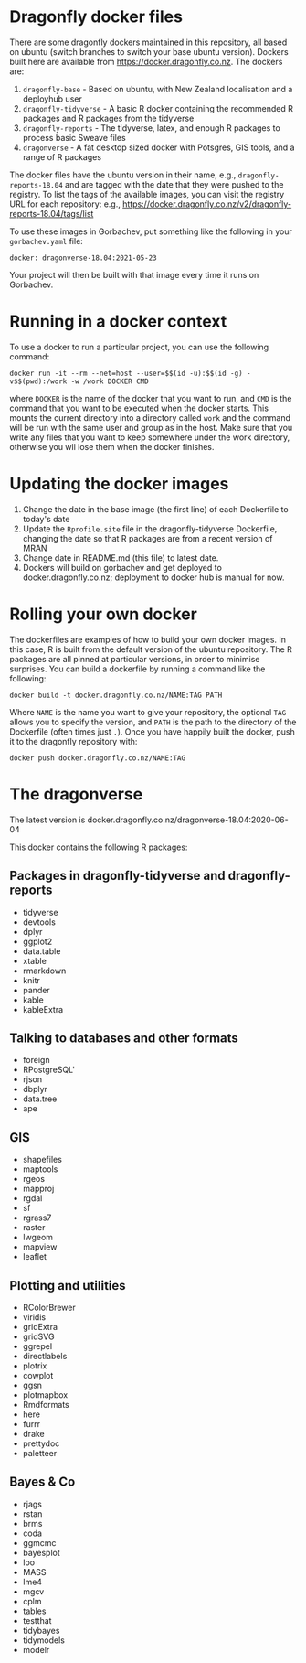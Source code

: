 # Dragonfly docker files

There are some dragonfly dockers maintained in this repository, all based on ubuntu (switch branches to switch
your base ubuntu version). Dockers built here are available from https://docker.dragonfly.co.nz. The dockers
are:

1. `dragonfly-base` - Based on ubuntu, with New Zealand localisation and a deployhub user 
2. `dragonfly-tidyverse` - A basic R docker containing the recommended R packages and 
    R packages from the tidyverse
3.  `dragonfly-reports` - The tidyverse, latex, and enough R packages to process basic 
    Sweave files
4.  `dragonverse` - A fat desktop sized docker with Potsgres, GIS tools, and a range of R packages

The docker files have the ubuntu version in their name,  e.g., `dragonfly-reports-18.04` and are tagged with the date 
that they were pushed to the registry. To list the tags of the available images, you can visit the 
registry URL for each repository: e.g., https://docker.dragonfly.co.nz/v2/dragonfly-reports-18.04/tags/list

To use these images in Gorbachev, put something like the following in your `gorbachev.yaml` file:
```
docker: dragonverse-18.04:2021-05-23
```
Your project will then be built with that image every time it runs on Gorbachev.

# Running in a docker context

To use a docker to run a particular project, you can use the following command:

```
docker run -it --rm --net=host --user=$$(id -u):$$(id -g) -v$$(pwd):/work -w /work DOCKER CMD
```
where `DOCKER` is the name of the docker that you want to run, and `CMD` is the command that you want
to be executed when the docker starts. This mounts the current directory into a directory called
`work` and the command will be run with the same user and group as in the host. Make sure
that you write any files that you want to keep somewhere under the work directory, otherwise
you wll lose them when the docker finishes.

# Updating the docker images

1. Change the date in the base image (the first line) of each Dockerfile to today's date
2. Update the `Rprofile.site` file in the dragonfly-tidyverse Dockerfile, changing the date so that R packages are
	from a recent version of MRAN
3. Change date in README.md (this file) to latest date.
4. Dockers will build on gorbachev and get deployed to docker.dragonfly.co.nz; deployment to docker hub is manual for now.

# Rolling your own docker

The dockerfiles are examples of how to build your own docker images.  In this case,
R is built from the default version of the ubuntu repository. The R packages
are all pinned at particular versions, in order to minimise surprises. You can build
a dockerfile by running a command like the following:
```
docker build -t docker.dragonfly.co.nz/NAME:TAG PATH
 ```

Where `NAME` is the name you want to give your repository, the optional `TAG` allows
you to specify the version, and `PATH` is the path to the directory of the Dockerfile
(often times just `.`). Once you have happily built the docker, push it to the
dragonfly repository with:

```
docker push docker.dragonfly.co.nz/NAME:TAG 
```

# The dragonverse

The latest version is docker.dragonfly.co.nz/dragonverse-18.04:2020-06-04

This docker contains the following R packages:

## Packages in dragonfly-tidyverse and dragonfly-reports
* tidyverse
* devtools
* dplyr
* ggplot2
* data.table
* xtable
* rmarkdown
* knitr
* pander
* kable
* kableExtra

## Talking to databases and other formats
* foreign
* RPostgreSQL'
* rjson
* dbplyr
* data.tree
* ape

## GIS
* shapefiles
* maptools
* rgeos
* mapproj
* rgdal
* sf
* rgrass7
* raster
* lwgeom
* mapview
* leaflet

## Plotting and utilities
* RColorBrewer
* viridis
* gridExtra
* gridSVG
* ggrepel
* directlabels
* plotrix
* cowplot
* ggsn
* plotmapbox
* Rmdformats
* here
* furrr
* drake
* prettydoc
* paletteer

## Bayes & Co
* rjags
* rstan
* brms
* coda
* ggmcmc
* bayesplot
* loo
* MASS
* lme4
* mgcv
* cplm
* tables
* testthat
* tidybayes
* tidymodels
* modelr

